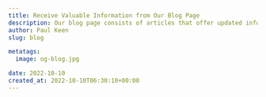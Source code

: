 ```yaml
---
title: Receive Valuable Information from Our Blog Page
description: Our blog page consists of articles that offer updated information and the most updated tips to help you achieve your goals.
author: Paul Keen
slug: blog

metatags:
  image: og-blog.jpg

date: 2022-10-10
created_at: 2022-10-10T06:30:10+00:00
---
```

